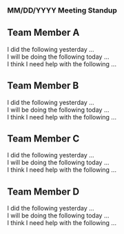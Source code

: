 ### MM/DD/YYYY  Meeting Standup ###

## Team Member A ##
I did the following yesterday ...  
I will be doing the following today ...  
I think I need help with the following ...  

## Team Member B ##
I did the following yesterday ...  
I will be doing the following today ...  
I think I need help with the following ... 

## Team Member C ##
I did the following yesterday ...  
I will be doing the following today ...  
I think I need help with the following ...  

## Team Member D ##
I did the following yesterday ...  
I will be doing the following today ...  
I think I need help with the following ... 
